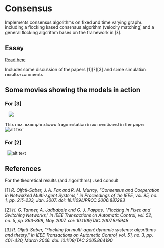 # Consensus
Implements consensus algorithms on fixed and time varying graphs including a flocking based
consensus algorithm (velocity matching) and a general flocking algorithm based
on the framework in [3]. 

## Essay 

[Read here](https://github.com/harveydevereux/Consensus/blob/master/consensus-complex-networks.pdf)

Includes some discussion of the papers [1][2][3] and some simulation results+comments

## Some movies showing the models in action

### For [3] 

    ![](https://github.com/harveydevereux/Consensus/blob/master/Data/Flock_no_fragment.gif)
   
This next example shows fragmentation in as mentioned in the paper
  
    ![alt text](https://github.com/harveydevereux/Consensus/blob/master/Data/Flock_fragment.gif)
  
### For [2] 
    
    ![alt text](https://github.com/harveydevereux/Consensus/blob/master/Data/movie.gif)

## References

For the theoretical results (and algorithms) used consult 

[1] *R. Olfati-Saber, J. A. Fax and R. M. Murray, "Consensus and Cooperation in Networked Multi-Agent Systems," in Proceedings of the IEEE, vol. 95, no. 1, pp. 215-233, Jan. 2007.
doi: 10.1109/JPROC.2006.887293*

[2] *H. G. Tanner, A. Jadbabaie and G. J. Pappas, "Flocking in Fixed and Switching Networks," in IEEE Transactions on Automatic Control, vol. 52, no. 5, pp. 863-868, May 2007.
doi: 10.1109/TAC.2007.895948*

[3] *R. Olfati-Saber, "Flocking for multi-agent dynamic systems: algorithms and theory," in IEEE Transactions on Automatic Control, vol. 51, no. 3, pp. 401-420, March 2006.
doi: 10.1109/TAC.2005.864190*
